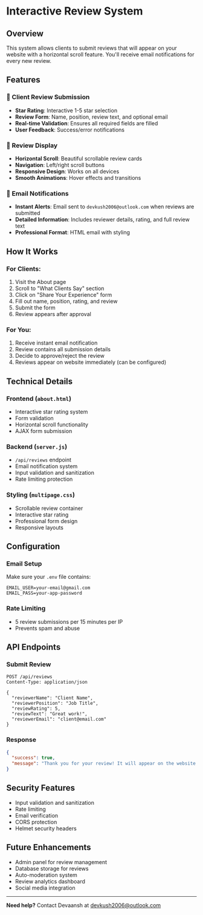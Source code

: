 # Interactive Review System

## Overview
This system allows clients to submit reviews that will appear on your website with a horizontal scroll feature. You'll receive email notifications for every new review.

## Features

### 🌟 Client Review Submission
- **Star Rating**: Interactive 1-5 star selection
- **Review Form**: Name, position, review text, and optional email
- **Real-time Validation**: Ensures all required fields are filled
- **User Feedback**: Success/error notifications

### 📱 Review Display
- **Horizontal Scroll**: Beautiful scrollable review cards
- **Navigation**: Left/right scroll buttons
- **Responsive Design**: Works on all devices
- **Smooth Animations**: Hover effects and transitions

### 📧 Email Notifications
- **Instant Alerts**: Email sent to `devkush2006@outlook.com` when reviews are submitted
- **Detailed Information**: Includes reviewer details, rating, and full review text
- **Professional Format**: HTML email with styling

## How It Works

### For Clients:
1. Visit the About page
2. Scroll to "What Clients Say" section
3. Click on "Share Your Experience" form
4. Fill out name, position, rating, and review
5. Submit the form
6. Review appears after approval

### For You:
1. Receive instant email notification
2. Review contains all submission details
3. Decide to approve/reject the review
4. Reviews appear on website immediately (can be configured)

## Technical Details

### Frontend (`about.html`)
- Interactive star rating system
- Form validation
- Horizontal scroll functionality
- AJAX form submission

### Backend (`server.js`)
- `/api/reviews` endpoint
- Email notification system
- Input validation and sanitization
- Rate limiting protection

### Styling (`multipage.css`)
- Scrollable review container
- Interactive star rating
- Professional form design
- Responsive layouts

## Configuration

### Email Setup
Make sure your `.env` file contains:
```
EMAIL_USER=your-email@gmail.com
EMAIL_PASS=your-app-password
```

### Rate Limiting
- 5 review submissions per 15 minutes per IP
- Prevents spam and abuse

## API Endpoints

### Submit Review
```
POST /api/reviews
Content-Type: application/json

{
  "reviewerName": "Client Name",
  "reviewerPosition": "Job Title",
  "reviewRating": 5,
  "reviewText": "Great work!",
  "reviewerEmail": "client@email.com"
}
```

### Response
```json
{
  "success": true,
  "message": "Thank you for your review! It will appear on the website after approval."
}
```

## Security Features
- Input validation and sanitization
- Rate limiting
- Email verification
- CORS protection
- Helmet security headers

## Future Enhancements
- Admin panel for review management
- Database storage for reviews
- Auto-moderation system
- Review analytics dashboard
- Social media integration

---

**Need help?** Contact Devaansh at devkush2006@outlook.com